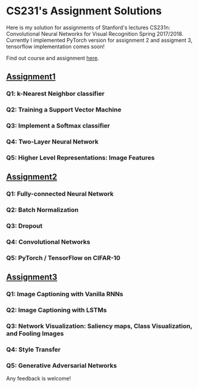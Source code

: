 CS231's Assignment Solutions 
==============================================

Here is my solution for assignments of Stanford's lectures CS231n: Convolutional Neural Networks for Visual Recognition Spring 2017/2018. Currently I implemented PyTorch version for assignment 2 and assigment 3, tensorflow implementation comes soon!

Find out course and assignment [here](http://cs231n.stanford.edu).

## [Assignment1](https://github.com/JiaojiaoYe1994/cs231-assignment-solution1718/tree/master/assignment1)
### Q1: k-Nearest Neighbor classifier 
### Q2: Training a Support Vector Machine
### Q3: Implement a Softmax classifier
### Q4: Two-Layer Neural Network 
### Q5: Higher Level Representations: Image Features


## [Assignment2](https://github.com/JiaojiaoYe1994/cs231-assignment-solution1718/tree/master/assignment2)
### Q1: Fully-connected Neural Network
### Q2: Batch Normalization
### Q3: Dropout 
### Q4: Convolutional Networks
### Q5: PyTorch / TensorFlow on CIFAR-10


## [Assignment3](https://github.com/JiaojiaoYe1994/cs231-assignment-solution1718/tree/master/assignment3)
### Q1: Image Captioning with Vanilla RNNs 
### Q2: Image Captioning with LSTMs
### Q3: Network Visualization: Saliency maps, Class Visualization, and Fooling Images
### Q4: Style Transfer
### Q5: Generative Adversarial Networks 


Any feedback is welcome!

